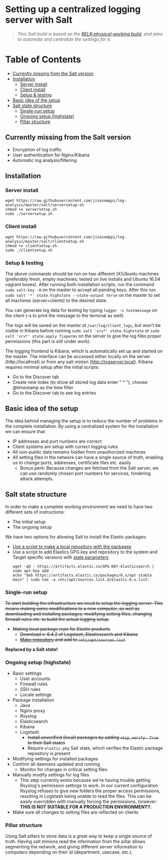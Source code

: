 # Setting up a centralized logging server with Salt
>*This Salt build is based on the [RELK-physical-working build](https://github.com/jisosomppi/log-analysis/tree/master/builds/relk-physical-working), and aims to automate and centralize the settings for it.*

# Table of Contents

- [Currently missing from the Salt version](#currently-missing-from-the-salt-version)
- [Installation](#installation)
  * [Server install](#server-install)
  * [Client install](#client-install)
  * [Setup & testing](#setup-&-testing)
- [Basic idea of the setup](#basic-idea-of-the-setup)
- [Salt state structure](#salt-state-structure)
  * [Single-run setup](#single-run-setup)
  * [Ongoing setup (highstate)](#ongoing-setup-(highstate))
  * [Pillar structure](#pillar-structure)

## Currently missing from the Salt version
* Encryption of log traffic
* User authentication for Nginx/Kibana
* Automatic log analysis/filtering

## Installation
### Server install
```
wget https://raw.githubusercontent.com/jisosomppi/log-analysis/master/salt/serversetup.sh
chmod +x serversetup.sh
sudo ./serversetup.sh

```
### Client install
```
wget https://raw.githubusercontent.com/jisosomppi/log-analysis/master/salt/clientsetup.sh
chmod +x clientsetup.sh
sudo ./clientsetup.sh

```
### Setup & testing
The above commands should be run on two different (X)Ubuntu machines (preferably fresh, empty machines; tested on live installs and Ubuntu 16.04 vagrant boxes). After running both installation scripts, run the command `sudo salt-key -A` on the master to accept all pending keys. After this run `sudo salt '*' state.highstate --state-output terse` on the master to set all machines (server+clients) to the desired state.

You can generate log data for testing by typing `logger -s testmessage` on the client (-s to print the message to the terminal as well). 

The logs will be saved on the master at `/var/log/client_logs`, but won't be visible in Kibana before running `sudo salt 'srv*' state.highstate` or `sudo salt 'srv*' state.apply fixperms` on the server to give the log files proper permissions (this part is still under work). 

The logging frontend is Kibana, which is automatically set up and started on the master. The interface can be accessed either locally on the server (http://localhost) or from any salt minion (http://logserver.local). Kibana requires minimal setup after the initial scripts:
* Go to the Discover tab
* Create new index (to show all stored log data enter " \* "), choose @timestamp as the time filter
* Go to the Discover tab to see log entries

## Basic idea of the setup
The idea behind managing the setup is to reduce the number of problems in the complete installation. By using a centralized system for the installation we can ensure that:
* IP addresses and port numbers are correct
* Client systems are setup with correct logging rules
* All non-public data remains hidden from unauthorized machines
* All setting files in the network can have a single source of truth, enabling us to change ports, addresses, certificate files etc. easily
  * Bonus perk: Because changes are fetched from the Salt server, we can use randomly chosen port numbers for services, hindering attack attempts.

## Salt state structure
In order to make a complete working environment we need to have two different sets of instructions:
* The initial setup
* The ongoing setup

We have two options for allowing Salt to install the Elastic packages:
* [Use a script to make a local repository with the packages](https://www.linux.com/learn/create-your-own-local-apt-repository-avoid-dependency-hell)
* Use a script to add Elastics GPG key and repository to the system and Target specific versions with [state parameters](https://docs.saltstack.com/en/latest/ref/states/all/salt.states.pkg.html#salt.states.pkg.installed)
  ```
  wget -qO - https://artifacts.elastic.co/GPG-KEY-elasticsearch | sudo apt-key add -
  echo "deb https://artifacts.elastic.co/packages/6.x/apt stable main" | sudo tee -a /etc/apt/sources.list.d/elastic-6.x.list:
  ```

### Single-run setup
~~To start building the infrastructure we need to setup the logging server. This means making some modifications to a new computer, as well as downloading and installing packages, modifying setting files, changing firewall rules etc. to build the actual logging setup.~~
* ~~Making local package repo for Elastic products~~
  * ~~Download v. 6.4.2 of Logstash, Elasticsearch and Kibana~~
  * ~~[Make repository](https://www.linux.com/learn/create-your-own-local-apt-repository-avoid-dependency-hell) and add to `/etc/apt/sources.list`~~

**Replaced by a Salt state!**

### Ongoing setup (highstate)
* Basic settings
  * User accounts
  * Firewall rules
  * SSH rules
  * Locale settings
* Package installation
  * Java
  * Nginx proxy
  * Rsyslog
  * Elasticsearch
  * Kibana
  * Logstash
    * ~~Install unverified (local) packages by adding `skip_verify: True` to their Salt states~~
    * Require `elastic-pkg` Salt state, which verifies the Elastic package repository is present
* Modifying settings for installed packages
* Confirm all daemons updated and running
  * Monitor for changes in critical setting files
* Manually modify settings for log files
  * This step currently exists because we're having trouble getting Rsyslog's permission settings to work. In our current configuration Rsyslog refuses to give new folders the proper access permissions, resulting in Logstash being unable to read the files. This can be easily overridden with manually forcing the permissions, however:  
  **THIS IS NOT SUITABLE FOR A PRODUCTION ENVIRONMENT!!**. 
* Make sure all changes to setting files are reflected on clients

### Pillar structure
Using Salt pillars to store data is a great way to keep a single source of truth. Having salt minions read the information from the pillar allows segmenting the network, and giving different server information to computers depending on their id (department, usecase, etc.).
